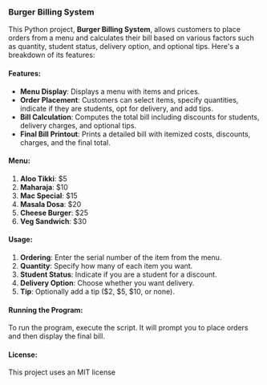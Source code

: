 ### Burger Billing System

This Python project, **Burger Billing System**, allows customers to place orders from a menu and calculates their bill based on various factors such as quantity, student status, delivery option, and optional tips. Here's a breakdown of its features:

#### Features:
- **Menu Display**: Displays a menu with items and prices.
- **Order Placement**: Customers can select items, specify quantities, indicate if they are students, opt for delivery, and add tips.
- **Bill Calculation**: Computes the total bill including discounts for students, delivery charges, and optional tips.
- **Final Bill Printout**: Prints a detailed bill with itemized costs, discounts, charges, and the final total.

#### Menu:
1. **Aloo Tikki**: $5
2. **Maharaja**: $10
3. **Mac Special**: $15
4. **Masala Dosa**: $20
5. **Cheese Burger**: $25
6. **Veg Sandwich**: $30

#### Usage:
1. **Ordering**: Enter the serial number of the item from the menu.
2. **Quantity**: Specify how many of each item you want.
3. **Student Status**: Indicate if you are a student for a discount.
4. **Delivery Option**: Choose whether you want delivery.
5. **Tip**: Optionally add a tip ($2, $5, $10, or none).

#### Running the Program:
To run the program, execute the script. It will prompt you to place orders and then display the final bill.

#### License:
This project uses an MIT license
